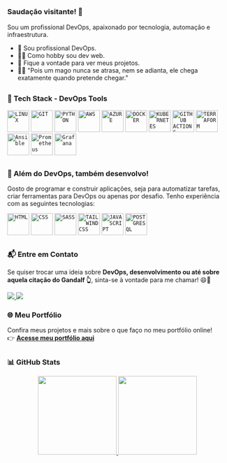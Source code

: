 ##

### Saudação visitante! 👋
Sou um profissional DevOps, apaixonado por tecnologia, automação e infraestrutura.
- 🌌 Sou profissional DevOps.
- 👨‍💻 Como hobby sou dev web.
- 🔭 Fique a vontade para ver meus projetos.
- 🧙🏻 "Pois um mago nunca se atrasa, nem se adianta, ele chega exatamente quando pretende chegar."

##

### 🚀 Tech Stack - DevOps Tools
<div style="display: inline-block">
  <code><img width="50px" src="https://cdn.jsdelivr.net/gh/devicons/devicon@latest/icons/linux/linux-original.svg" title="LINUX"/></code>
  <code><img width="50px" src="https://cdn.jsdelivr.net/gh/devicons/devicon@latest/icons/git/git-original.svg" title="GIT"/></code>
  <code><img width="50px" src="https://cdn.jsdelivr.net/gh/devicons/devicon@latest/icons/python/python-original.svg" title="PYTHON"/></code>
  <code><img width="50px" src="https://cdn.jsdelivr.net/gh/devicons/devicon@latest/icons/amazonwebservices/amazonwebservices-plain-wordmark.svg" title="AWS"/></code>
  <code><img width="50px" src="https://cdn.jsdelivr.net/gh/devicons/devicon@latest/icons/azure/azure-original.svg" title="AZURE"/></code>
  <code><img width="50px" src="https://cdn.jsdelivr.net/gh/devicons/devicon@latest/icons/docker/docker-original.svg" title="DOCKER"/></code>
  <code><img width="50px" src="https://cdn.jsdelivr.net/gh/devicons/devicon@latest/icons/kubernetes/kubernetes-original.svg" title="KUBERNETES"/></code>
  <code><img width="50px" src="https://cdn.jsdelivr.net/gh/devicons/devicon@latest/icons/githubactions/githubactions-original.svg" title="GITHUB ACTIONS"/></code>
  <code><img width="50px" src="https://cdn.jsdelivr.net/gh/devicons/devicon@latest/icons/terraform/terraform-original.svg" title="TERRAFORM"/></code>
  <code><img width="50px" src="https://cdn.jsdelivr.net/gh/devicons/devicon@latest/icons/ansible/ansible-original.svg" title="Ansible"/></code>
  <code><img width="50px" src="https://cdn.jsdelivr.net/gh/devicons/devicon@latest/icons/prometheus/prometheus-original.svg" title="Prometheus"/></code>
  <code><img width="50px" src="https://cdn.jsdelivr.net/gh/devicons/devicon@latest/icons/grafana/grafana-original.svg" title="Grafana"/></code>
</div>

##

### 🎨 Além do DevOps, também desenvolvo!
Gosto de programar e construir aplicações, seja para automatizar tarefas, criar ferramentas para DevOps ou apenas por desafio. Tenho experiência com as seguintes tecnologias:
<div>
  <code><img width="50px" src="https://cdn.jsdelivr.net/gh/devicons/devicon@latest/icons/html5/html5-original.svg" title = "HTML"/></code>
  <code><img width="50px" src="https://cdn.jsdelivr.net/gh/devicons/devicon@latest/icons/css3/css3-original.svg" title = "CSS"/></code>
  <code><img width="50px" src="https://cdn.jsdelivr.net/gh/devicons/devicon@latest/icons/sass/sass-original.svg" title = "SASS"/></code>
  <code><img width="50px" src="https://cdn.jsdelivr.net/gh/devicons/devicon@latest/icons/tailwindcss/tailwindcss-original.svg" title = "TAILWINDCSS"/></code>
  <code><img width="50px" src="https://cdn.jsdelivr.net/gh/devicons/devicon/icons/javascript/javascript-original.svg" title = "JAVASCRIPT"/></code>
  <code><img width="50px" src="https://cdn.jsdelivr.net/gh/devicons/devicon@latest/icons/postgresql/postgresql-original.svg" title = "POSTGRESQL"/></code>
</div>
  
##

### 📬 Entre em Contato
Se quiser trocar uma ideia sobre **DevOps, desenvolvimento ou até sobre aquela citação do Gandalf 👆**, sinta-se à vontade para me chamar! 😄🚀  
<div>
  <a href="mailto:jhonathan.lobato@proton.me">
    <img src="https://img.shields.io/badge/Email-D14836?style=for-the-badge&logo=gmail&logoColor=white" target="_blank">
  </a>
  <a href="https://www.linkedin.com/in/jhonathan-lobato/" target="_blank">
    <img src="https://img.shields.io/badge/LinkedIn-0077B5?style=for-the-badge&logo=linkedin&logoColor=white" target="_blank">
  </a>
</div>

### 🌐 Meu Portfólio
Confira meus projetos e mais sobre o que faço no meu portfólio online!  
👉 [**Acesse meu portfólio aqui**](https://jhonathanlobato.netlify.app/)

##

### 📊 GitHub Stats 
<div align="center">
  <a href="https://github.com/jhonathanLobato">
    <img height="180em" src="https://github-readme-stats.vercel.app/api?username=jhonathanLobato&show_icons=true&theme=tokyonight&include_all_commits=true&count_private=true"/>
    <img height="180em" src="https://github-readme-stats.vercel.app/api/top-langs/?username=jhonathanLobato&layout=compact&langs_count=7&theme=tokyonight"/>
  </a>
</div>
